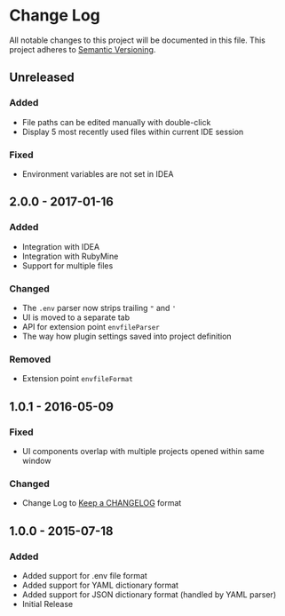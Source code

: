 # Change Log
All notable changes to this project will be documented in this file.
This project adheres to [Semantic Versioning](http://semver.org/).

## Unreleased

### Added

- File paths can be edited manually with double-click
- Display 5 most recently used files within current IDE session

### Fixed

- Environment variables are not set in IDEA


## 2.0.0 - 2017-01-16

### Added

- Integration with IDEA
- Integration with RubyMine
- Support for multiple files

### Changed

- The `.env` parser now strips trailing `"` and `'`
- UI is moved to a separate tab
- API for extension point `envfileParser`
- The way how plugin settings saved into project definition

### Removed

- Extension point `envfileFormat`

## 1.0.1 - 2016-05-09

### Fixed
- UI components overlap with multiple projects opened within same window

### Changed
- Change Log to [Keep a CHANGELOG](http://keepachangelog.com) format


## 1.0.0 - 2015-07-18

### Added
- Added support for .env file format
- Added support for YAML dictionary format
- Added support for JSON dictionary format (handled by YAML parser)
- Initial Release
